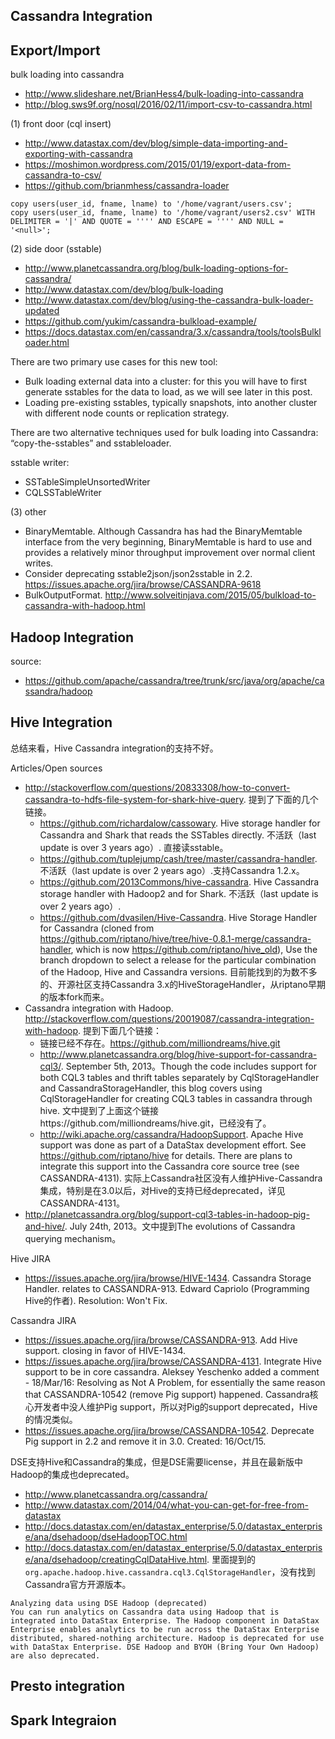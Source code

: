 ## Cassandra Integration

## Export/Import

bulk loading into cassandra

* http://www.slideshare.net/BrianHess4/bulk-loading-into-cassandra
* http://blog.sws9f.org/nosql/2016/02/11/import-csv-to-cassandra.html

(1) front door (cql insert)

* http://www.datastax.com/dev/blog/simple-data-importing-and-exporting-with-cassandra
* https://moshimon.wordpress.com/2015/01/19/export-data-from-cassandra-to-csv/
* https://github.com/brianmhess/cassandra-loader

```
copy users(user_id, fname, lname) to '/home/vagrant/users.csv';
copy users(user_id, fname, lname) to '/home/vagrant/users2.csv' WITH DELIMITER = '|' AND QUOTE = '''' AND ESCAPE = '''' AND NULL = '<null>';
```

(2) side door (sstable)

* http://www.planetcassandra.org/blog/bulk-loading-options-for-cassandra/
* http://www.datastax.com/dev/blog/bulk-loading
* http://www.datastax.com/dev/blog/using-the-cassandra-bulk-loader-updated
* https://github.com/yukim/cassandra-bulkload-example/
* https://docs.datastax.com/en/cassandra/3.x/cassandra/tools/toolsBulkloader.html

There are two primary use cases for this new tool:

* Bulk loading external data into a cluster: for this you will have to first generate sstables for the data to load, as we will see later in this post.
* Loading pre-existing sstables, typically snapshots, into another cluster with different node counts or replication strategy.

There are two alternative techniques used for bulk loading into Cassandra: “copy-the-sstables” and sstableloader.

sstable writer:

* SSTableSimpleUnsortedWriter
* CQLSSTableWriter

(3) other

* BinaryMemtable. Although Cassandra has had the BinaryMemtable interface from the very beginning, BinaryMemtable is hard to use and provides a relatively minor throughput improvement over normal client writes.
* Consider deprecating sstable2json/json2sstable in 2.2. https://issues.apache.org/jira/browse/CASSANDRA-9618
* BulkOutputFormat. http://www.solveitinjava.com/2015/05/bulkload-to-cassandra-with-hadoop.html

## Hadoop Integration

source:

* https://github.com/apache/cassandra/tree/trunk/src/java/org/apache/cassandra/hadoop

## Hive Integration
总结来看，Hive Cassandra integration的支持不好。

Articles/Open sources

* http://stackoverflow.com/questions/20833308/how-to-convert-cassandra-to-hdfs-file-system-for-shark-hive-query. 提到了下面的几个链接。
  * https://github.com/richardalow/cassowary. Hive storage handler for Cassandra and Shark that reads the SSTables directly. 不活跃（last update is over 3 years ago）. 直接读sstable。
  * https://github.com/tuplejump/cash/tree/master/cassandra-handler. 不活跃（last update is over 2 years ago）.支持Cassandra 1.2.x。
  * https://github.com/2013Commons/hive-cassandra. Hive Cassandra storage handler with Hadoop2 and for Shark. 不活跃（last update is over 2 years ago）.
  * https://github.com/dvasilen/Hive-Cassandra. Hive Storage Handler for Cassandra (cloned from https://github.com/riptano/hive/tree/hive-0.8.1-merge/cassandra-handler, which is now https://github.com/riptano/hive_old), Use the branch dropdown to select a release for the particular combination of the Hadoop, Hive and Cassandra versions. 目前能找到的为数不多的、开源社区支持Cassandra 3.x的HiveStorageHandler，从riptano早期的版本fork而来。
* Cassandra integration with Hadoop. http://stackoverflow.com/questions/20019087/cassandra-integration-with-hadoop. 提到下面几个链接：
  * 链接已经不存在。https://github.com/milliondreams/hive.git
  * http://www.planetcassandra.org/blog/hive-support-for-cassandra-cql3/. September 5th, 2013。Though the code includes support for both CQL3 tables and thrift tables separately by CqlStorageHandler and CassandraStorageHandler, this blog covers using CqlStorageHandler for creating CQL3 tables in cassandra through hive. 文中提到了上面这个链接https://github.com/milliondreams/hive.git，已经没有了。
  * http://wiki.apache.org/cassandra/HadoopSupport. Apache Hive support was done as part of a DataStax development effort. See https://github.com/riptano/hive for details. There are plans to integrate this support into the Cassandra core source tree (see CASSANDRA-4131). 实际上Cassandra社区没有人维护Hive-Cassandra集成，特别是在3.0以后，对Hive的支持已经deprecated，详见CASSANDRA-4131。
* http://planetcassandra.org/blog/support-cql3-tables-in-hadoop-pig-and-hive/. July 24th, 2013。文中提到The evolutions of Cassandra querying mechanism。

Hive JIRA

* https://issues.apache.org/jira/browse/HIVE-1434. Cassandra Storage Handler. relates to CASSANDRA-913. Edward Capriolo (Programming Hive的作者). Resolution: Won't Fix.

Cassandra JIRA

* https://issues.apache.org/jira/browse/CASSANDRA-913. Add Hive support. closing in favor of HIVE-1434.
* https://issues.apache.org/jira/browse/CASSANDRA-4131. Integrate Hive support to be in core cassandra. Aleksey Yeschenko added a comment - 18/Mar/16: Resolving as Not A Problem, for essentially the same reason that CASSANDRA-10542 (remove Pig support) happened. Cassandra核心开发者中没人维护Pig support，所以对Pig的support deprecated，Hive的情况类似。
* https://issues.apache.org/jira/browse/CASSANDRA-10542. Deprecate Pig support in 2.2 and remove it in 3.0. Created:	16/Oct/15.

DSE支持Hive和Cassandra的集成，但是DSE需要license，并且在最新版中Hadoop的集成也deprecated。

* http://www.planetcassandra.org/cassandra/
* http://www.datastax.com/2014/04/what-you-can-get-for-free-from-datastax
* http://docs.datastax.com/en/datastax_enterprise/5.0/datastax_enterprise/ana/dsehadoop/dseHadoopTOC.html
* http://docs.datastax.com/en/datastax_enterprise/5.0/datastax_enterprise/ana/dsehadoop/creatingCqlDataHive.html. 里面提到的`org.apache.hadoop.hive.cassandra.cql3.CqlStorageHandler`，没有找到Cassandra官方开源版本。

```
Analyzing data using DSE Hadoop (deprecated)
You can run analytics on Cassandra data using Hadoop that is integrated into DataStax Enterprise. The Hadoop component in DataStax Enterprise enables analytics to be run across the DataStax Enterprise distributed, shared-nothing architecture. Hadoop is deprecated for use with DataStax Enterprise. DSE Hadoop and BYOH (Bring Your Own Hadoop) are also deprecated.
```

## Presto integration



## Spark Integraion


